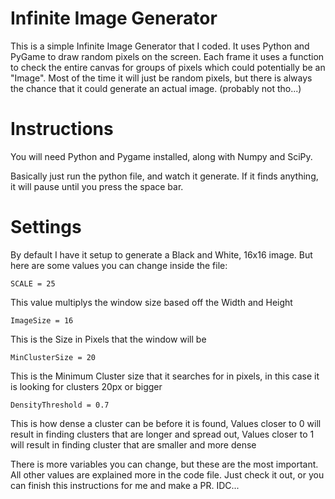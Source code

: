 # Infinite Image Generator
This is a simple Infinite Image Generator that I coded.
It uses Python and PyGame to draw random pixels on the screen.
Each frame it uses a function to check the entire canvas for groups of pixels which could potentially be an "Image".
Most of the time it will just be random pixels, but there is always the chance that it could generate an actual image.
(probably not tho...)

# Instructions
You will need Python and Pygame installed,
along with Numpy and SciPy.

Basically just run the python file, and watch it generate.
If it finds anything, it will pause until you press the space bar.

# Settings
By default I have it setup to generate a Black and White, 16x16 image.
But here are some values you can change inside the file:

```SCALE = 25```

This value multiplys the window size based off the Width and Height


```ImageSize = 16```

This is the Size in Pixels that the window will be


```MinClusterSize = 20```

This is the Minimum Cluster size that it searches for in pixels, in this case it is looking for clusters 20px or bigger


```DensityThreshold = 0.7```

This is how dense a cluster can be before it is found,
Values closer to 0 will result in finding clusters that are longer and spread out,
Values closer to 1 will result in finding cluster that are smaller and more dense


There is more variables you can change, but these are the most important.
All other values are explained more in the code file.
Just check it out, or you can finish this instructions for me and make a PR. IDC...
